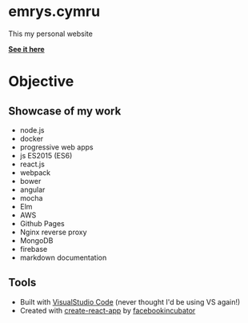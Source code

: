 # emrys.cymru

This my personal website

**[See it here](http://emrys.cymru/)**

# Objective

## Showcase of my work

* node.js
* docker
* progressive web apps
* js ES2015 (ES6)
* react.js
* webpack
* bower
* angular
* mocha
* Elm
* AWS
* Github Pages
* Nginx reverse proxy
* MongoDB
* firebase
* markdown documentation

## Tools

* Built with [VisualStudio Code](http://microsoft.com) (never thought I'd be using VS again!)
* Created with [create-react-app](https://github.com/facebookincubator/create-react-app) by [facebookincubator](https://github.com/facebookincubator)
